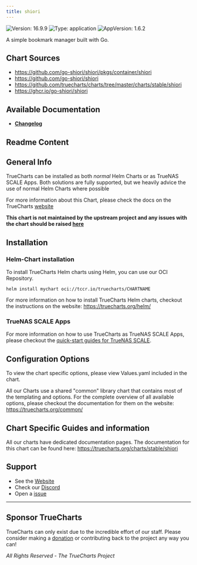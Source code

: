 ```yaml
---
title: shiori
---
```


![Version: 16.9.9](https://img.shields.io/badge/Version-16.9.9-informational?style=flat-square) ![Type: application](https://img.shields.io/badge/Type-application-informational?style=flat-square) ![AppVersion: 1.6.2](https://img.shields.io/badge/AppVersion-1.6.2-informational?style=flat-square)

A simple bookmark manager built with Go.

## Chart Sources

- https://github.com/go-shiori/shiori/pkgs/container/shiori
- https://github.com/go-shiori/shiori
- https://github.com/truecharts/charts/tree/master/charts/stable/shiori
- https://ghcr.io/go-shiori/shiori

## Available Documentation

- [**Changelog**](./CHANGELOG.md)

## Readme Content


## General Info

TrueCharts can be installed as both _normal_ Helm Charts or as TrueNAS SCALE Apps.
Both solutions are fully supported, but we heavily advice the use of normal Helm Charts where possible

For more information about this Chart, please check the docs on the TrueCharts [website](https://truecharts.org/charts/stable/shiori)

**This chart is not maintained by the upstream project and any issues with the chart should be raised [here](https://github.com/truecharts/charts/issues/new/choose)**

## Installation

### Helm-Chart installation

To install TrueCharts Helm charts using Helm, you can use our OCI Repository.

`helm install mychart oci://tccr.io/truecharts/CHARTNAME`

For more information on how to install TrueCharts Helm charts, checkout the instructions on the website: https://truecharts.org/helm/


### TrueNAS SCALE Apps

For more information on how to use TrueCharts as TrueNAS SCALE Apps, please checkout the [quick-start guides for TrueNAS SCALE](https://truecharts.org/scale/guides/scale-intro).

## Configuration Options

To view the chart specific options, please view Values.yaml included in the chart.

All our Charts use a shared "common" library chart that contains most of the templating and options.
For the complete overview of all available options, please checkout the documentation for them on the website: https://truecharts.org/common/

## Chart Specific Guides and information

All our charts have dedicated documentation pages.
The documentation for this chart can be found here:
https://truecharts.org/charts/stable/shiori

## Support


- See the [Website](https://truecharts.org)
- Check our [Discord](https://discord.gg/tVsPTHWTtr)
- Open a [issue](https://github.com/truecharts/charts/issues/new/choose)

---

## Sponsor TrueCharts

TrueCharts can only exist due to the incredible effort of our staff.
Please consider making a [donation](https://truecharts.org/general/sponsor) or contributing back to the project any way you can!

_All Rights Reserved - The TrueCharts Project_
